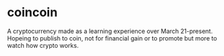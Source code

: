 # coincoin
A cryptocurrency made as a learning experience over March 21-present. Hopeing to publish to coin, not for financial gain or to promote but more to watch how crypto works.
